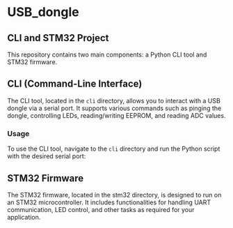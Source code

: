 # USB_dongle

## CLI and STM32 Project

This repository contains two main components: a Python CLI tool and STM32 firmware.

## CLI (Command-Line Interface)

The CLI tool, located in the `cli` directory, allows you to interact with a USB dongle via a serial port. It supports various commands such as pinging the dongle, controlling LEDs, reading/writing EEPROM, and reading ADC values.

### Usage

To use the CLI tool, navigate to the `cli` directory and run the Python script with the desired serial port:

## STM32 Firmware

The STM32 firmware, located in the stm32 directory, is designed to run on an STM32 microcontroller. It includes functionalities for handling UART communication, LED control, and other tasks as required for your application.


